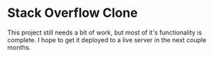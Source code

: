 # Stack Overflow Clone
This project still needs a bit of work, but most of it's functionality is complete. I hope to get it deployed to a live server in the next couple months.
